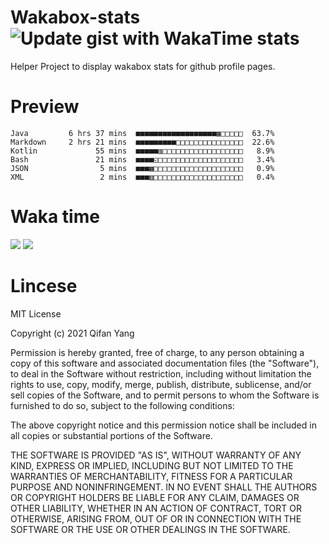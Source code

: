  # Wakabox-stats ![Update gist with WakaTime stats](https://github.com/underwindfall/wakabox-stats/workflows/Update%20gist%20with%20WakaTime%20stats/badge.svg)

  Helper Project to display wakabox stats for github profile pages. 
 # Preview 
  
  ```  
 Java         6 hrs 37 mins  ■■■■■■■■■■■■■■■■■■▦□□□□□  63.7%
Markdown     2 hrs 21 mins  ■■■■■■■■■□□□□□□□□□□□□□□□  22.6%
Kotlin             55 mins  ■■■■■▥□□□□□□□□□□□□□□□□□□   8.9%
Bash               21 mins  ■■■■◱□□□□□□□□□□□□□□□□□□□   3.4%
JSON                5 mins  ■■■▦□□□□□□□□□□□□□□□□□□□□   0.9%
XML                 2 mins  ■■■▥□□□□□□□□□□□□□□□□□□□□   0.4% 
 ``` 
  
 
 
  
  # Waka time 

  ![](https://wakatime.com/share/@underwindfall/04fb31b6-0c1f-434d-b3a5-ac5e62f5364c.svg)
  ![](https://wakatime.com/share/@underwindfall/3d98f640-5c0f-4faf-b8df-1c48dec045b2.svg)
  
  # Lincese 

  MIT License

  Copyright (c) 2021 Qifan Yang
  
  Permission is hereby granted, free of charge, to any person obtaining a copy
  of this software and associated documentation files (the "Software"), to deal
  in the Software without restriction, including without limitation the rights
  to use, copy, modify, merge, publish, distribute, sublicense, and/or sell
  copies of the Software, and to permit persons to whom the Software is
  furnished to do so, subject to the following conditions:
  
  The above copyright notice and this permission notice shall be included in all
  copies or substantial portions of the Software.
  
  THE SOFTWARE IS PROVIDED "AS IS", WITHOUT WARRANTY OF ANY KIND, EXPRESS OR
  IMPLIED, INCLUDING BUT NOT LIMITED TO THE WARRANTIES OF MERCHANTABILITY,
  FITNESS FOR A PARTICULAR PURPOSE AND NONINFRINGEMENT. IN NO EVENT SHALL THE
  AUTHORS OR COPYRIGHT HOLDERS BE LIABLE FOR ANY CLAIM, DAMAGES OR OTHER
  LIABILITY, WHETHER IN AN ACTION OF CONTRACT, TORT OR OTHERWISE, ARISING FROM,
  OUT OF OR IN CONNECTION WITH THE SOFTWARE OR THE USE OR OTHER DEALINGS IN THE
  SOFTWARE.
